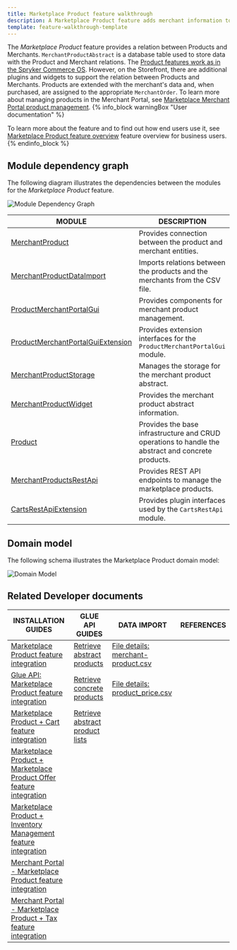 ```yaml
---
title: Marketplace Product feature walkthrough
description: A Marketplace Product feature adds merchant information to the product that a merchant sells.
template: feature-walkthrough-template
---
```


The *Marketplace Product* feature provides a relation between Products and Merchants.
`MerchantProductAbstract` is a database table used to store data with the Product and Merchant relations. The [Product features work as in the Spryker Commerce OS](/docs/scos/user/features/{{page.version}}/product-feature-overview/product-feature-overview.html).
However, on the Storefront, there are additional plugins and widgets to support the relation between Products and Merchants.
Products are extended with the merchant's data and, when purchased, are assigned to the appropriate `MerchantOrder`.
To learn more about managing products in the Merchant Portal, see [Marketplace Merchant Portal product management](/docs/marketplace/dev/feature-walkthroughs/{{page.version}}/marketplace-merchant-portal-product-management-feature-walkthrough.html).
{% info_block warningBox "User documentation" %}

To learn more about the feature and to find out how end users use it, see [Marketplace Product feature overview](/docs/marketplace/user/features/{{page.version}}/marketplace-product-feature-overview.html) feature overview for business users.
{% endinfo_block %}

## Module dependency graph

The following diagram illustrates the dependencies between the modules for the *Marketplace Product* feature.

![Module Dependency Graph](https://confluence-connect.gliffy.net/embed/image/15402fef-7a49-4ff6-bdc7-9e82f2f92011.png?utm_medium=live&utm_source=confluence)
<div class="width-100">

| MODULE     | DESCRIPTION                |
|------------|----------------------------|
| [MerchantProduct](https://github.com/spryker/merchant-product) | Provides connection between the product and merchant entities.  |
| [MerchantProductDataImport](https://github.com/spryker/merchant-product-data-import) | Imports relations between the products and the merchants from the CSV file.  |
| [ProductMerchantPortalGui](https://github.com/spryker/product-merchant-portal-gui) | Provides components for merchant product management.  |
| [ProductMerchantPortalGuiExtension](https://github.com/spryker/product-merchant-portal-gui-extension) | Provides extension interfaces for the  `ProductMerchantPortalGui` module.  |
| [MerchantProductStorage](https://github.com/spryker/merchant-product-storage) | Manages the storage for the merchant product abstract.  |
| [MerchantProductWidget](https://github.com/spryker-shop/merchant-product-widget) | Provides the merchant product abstract information.  |
| [Product](https://github.com/spryker/product) | Provides the base infrastructure and CRUD operations to handle the abstract and concrete products.  |
| [MerchantProductsRestApi](https://github.com/spryker/merchant-products-rest-api) | Provides REST API endpoints to manage the marketplace products.  |
| [CartsRestApiExtension](https://github.com/spryker/carts-rest-api-extension) | Provides plugin interfaces used by the `CartsRestApi` module.  |

</div>

## Domain model

The following schema illustrates the Marketplace Product domain model:

![Domain Model](https://confluence-connect.gliffy.net/embed/image/80809f75-1f94-4f19-9cfd-e39235026e89.png?utm_medium=live&utm_source=confluence)

## Related Developer documents

|INSTALLATION GUIDES  |GLUE API GUIDES  |DATA IMPORT  | REFERENCES  |
|---------|---------|---------|--------|
| [Marketplace Product feature integration](/docs/marketplace/dev/feature-integration-guides/{{page.version}}/marketplace-product-feature-integration.html) | [Retrieve abstract products](/docs/marketplace/dev/glue-api-guides/{{page.version}}/abstract-products/retrieving-abstract-products.html) | [File details: merchant-product.csv](/docs/marketplace/dev/data-import/{{page.version}}/file-details-merchant-product.csv.html) |
| [Glue API: Marketplace Product feature integration](/docs/marketplace/dev/feature-integration-guides/{{page.version}}/glue/marketplace-product-feature-integration.html) | [Retrieve concrete products](/docs/marketplace/dev/glue-api-guides/{{page.version}}/concrete-products/retrieving-concrete-products.html) | [File details: product_price.csv](/docs/marketplace/dev/data-import/{{page.version}}/file-details-product-price.csv.html) |
| [Marketplace Product + Cart feature integration](/docs/marketplace/dev/feature-integration-guides/{{page.version}}/marketplace-product-cart-feature-integration.html) | [Retrieve abstract product lists](/docs/marketplace/dev/glue-api-guides/{{page.version}}/content-items/retrieving-abstract-products-in-abstract-product-lists.html) |                                                              |
| [Marketplace Product + Marketplace Product Offer feature integration](/docs/marketplace/dev/feature-integration-guides/{{page.version}}/marketplace-product-marketplace-product-offer-feature-integration.html) |                                                              |                                                              |
| [Marketplace Product + Inventory Management feature integration](/docs/marketplace/dev/feature-integration-guides/{{page.version}}/marketplace-product-inventory-management-feature-integration.html) |                                                              |                                                              |
| [Merchant Portal - Marketplace Product feature integration](/docs/marketplace/dev/feature-integration-guides/{{page.version}}/merchant-portal-marketplace-product-feature-integration.html) |                                                              |                                                              |
| [Merchant Portal - Marketplace Product + Tax feature integration](/docs/marketplace/dev/feature-integration-guides/{{page.version}}/merchant-portal-marketplace-product-tax-feature-integration.html) |                                                              |                                                              |
